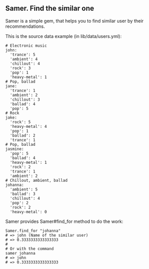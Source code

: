 ## Samer. Find the similar one

Samer is a simple gem, that helps you to find similar user by their recommendations.

This is the source data example (in lib/data/users.yml):

    # Electronic music
    john:
      'trance': 5
      'ambient': 4
      'chillout': 4
      'rock': 3
      'pop': 1
      'heavy-metal': 1
    # Pop, ballad
    jane:
      'trance': 1
      'ambient': 2
      'chillout': 3
      'ballad': 4
      'pop': 5
    # Rock
    jake:
      'rock': 5
      'heavy-metal': 4
      'pop': 1
      'ballad': 2
      'trance': 1
    # Pop, ballad
    jasmine:
      'pop': 5
      'ballad': 4
      'heavy-metal': 1
      'rock': 2
      'trance': 1
      'ambient': 2
    # Chillout, ambient, ballad
    johanna:
      'ambient': 5
      'ballad': 3
      'chillout': 4
      'pop': 2
      'rock': 2
      'heavy-metal': 0

Samer provides Samer#find_for method to do the work:

    Samer.find_for "johanna"
    # => john (Name of the similar user)
    # => 0.3333333333333333
    #
    # Or with the command
    samer johanna
    # => john
    # => 0.3333333333333333